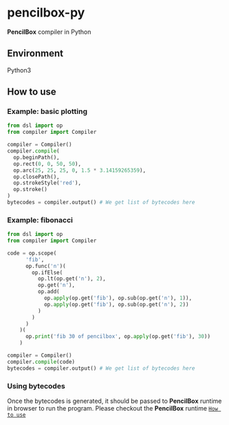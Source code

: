 # pencilbox-py
**PencilBox** compiler in Python

## Environment
Python3

## How to use

### Example: basic plotting
```python
from dsl import op
from compiler import Compiler

compiler = Compiler()
compiler.compile(
  op.beginPath(),
  op.rect(0, 0, 50, 50),
  op.arc(25, 25, 25, 0, 1.5 * 3.14159265359),
  op.closePath(),
  op.strokeStyle('red'),
  op.stroke()
)
bytecodes = compiler.output() # We get list of bytecodes here
```

### Example: fibonacci
```python
from dsl import op
from compiler import Compiler

code = op.scope(
      'fib',
      op.func('n')(
        op.ifElse(
          op.lt(op.get('n'), 2),
          op.get('n'),
          op.add(
            op.apply(op.get('fib'), op.sub(op.get('n'), 1)),
            op.apply(op.get('fib'), op.sub(op.get('n'), 2))
          )
        )
      )
    )(
      op.print('fib 30 of pencilbox', op.apply(op.get('fib'), 30))
    )

compiler = Compiler()
compiler.compile(code)
bytecodes = compiler.output() # We get list of bytecodes here
```

### Using bytecodes
Once the bytecodes is generated, it should be passed to **PencilBox** runtime in browser to run the program.
Please checkout the **PencilBox** runtime [`How to use`](https://github.com/pencilbox-vm/runtime#how-to-use) 

